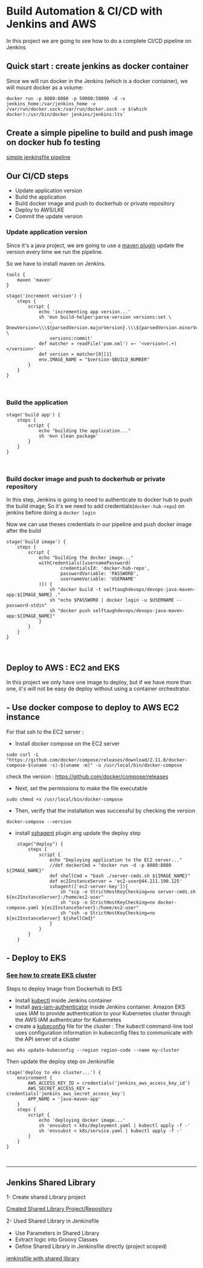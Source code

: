 # Build Automation & CI/CD with Jenkins and AWS

In this project we are going to see how to do a complete CI/CD pipeline on Jenkins

## Quick start : create jenkins as docker container

Since we will run docker in the Jenkins (which is a docker container), we will mount docker as a volume: 

    docker run -p 8080:8080 -p 50000:50000 -d -v jenkins_home:/var/jenkins_home -v
    /var/run/docker.sock:/var/run/docker.sock -v $(which docker):/usr/bin/docker jenkins/jenkins:lts`

## Create a simple pipeline to build and push image on docker hub fo testing

[simple jenkinsfile pipeline](https://github.com/hotiaDiallo/devops-java-maven-app/blob/jenkins-jobs/Jenkinsfile-simple-pipeline/Jenkinsfile)

## Our CI/CD steps 
- Update application version
- Build the application 
- Build docker image and push to dockerhub or private repository
- Deploy to AWS/LKE
- Commit the update version 

### Update application version

Since it's a java project, we are going to use a [maven plugin](https://www.mojohaus.org/build-helper-maven-plugin/parse-version-mojo.html) update the version every time we run the pipeline. 

So we have to install maven on Jenkins. 

    tools {
        maven 'maven'
    }

    stage('increment version') {
        steps {
            script {
                echo 'incrementing app version...'
                sh 'mvn build-helper:parse-version versions:set \
                    -DnewVersion=\\\${parsedVersion.majorVersion}.\\\${parsedVersion.minorVersion}.\\\${parsedVersion.nextIncrementalVersion} \
                    versions:commit'
                def matcher = readFile('pom.xml') =~ '<version>(.+)</version>'
                def version = matcher[0][1]
                env.IMAGE_NAME = "$version-$BUILD_NUMBER"
            }
        }
    }

<br>

### Build the application
```
stage('build app') {
    steps {
        script {
            echo "building the application..."
            sh 'mvn clean package'
        }
    }
}
```
<br>

### Build docker image and push to dockerhub or private repository

In this step, Jenkins is going to need to authenticate to docker hub to push the build image; 
So it's we need to add credentials(`docker-hub-repo`) on jenkins before doing a `docker login`

Now we can use theses credentials in our pipeline and push docker image after the build 

```
stage('build image') {
    steps {
        script {
            echo "building the docker image..."
            withCredentials([usernamePassword(
                    credentialsId: 'docker-hub-repo',
                    passwordVariable: 'PASSWORD',
                    usernameVariable: 'USERNAME'
            )]) {
                sh "docker build -t selftaughdevops/devops-java-maven-app:${IMAGE_NAME} ."
                sh "echo $PASSWORD | docker login -u $USERNAME --password-stdin"
                sh "docker push selftaughdevops/devops-java-maven-app:${IMAGE_NAME}"
            }
        }
    }
}
```
<br>

## Deploy to AWS : EC2 and EKS 

In this project we only have one image to deploy, but if we have more than one, it's will not be easy de deploy without using a container orchestrator. 

## - Use docker compose to deploy to AWS EC2 instance

For that ssh to the EC2 server : 

 - Install docker compose on the EC2 server
```
sudo curl -L "https://github.com/docker/compose/releases/download/2.11.0/docker-compose-$(uname -s)-$(uname -m)" -o /usr/local/bin/docker-compose
```
check the version : https://github.com/docker/compose/releases 

- Next, set the permissions to make the file executable

```
sudo chmod +x /usr/local/bin/docker-compose
```
- Then, verify that the installation was successful by checking the version

```
docker-compose --version
```
- install [sshagent](https://www.jenkins.io/doc/pipeline/steps/ssh-agent/) plugin ang update the deploy step

```
    stage("deploy") {
        steps {
            script {
                echo "Deploying application to the EC2 server..."
                //def dockerCmd = "docker run -d -p 8080:8080 ${IMAGE_NAME}"
                def shellCmd = "bash ./server-cmds.sh ${IMAGE_NAME}"
                def ec2InstanceServer = 'ec2-user@44.211.190.125'
                sshagent(['ec2-server-key']){
                    sh "scp -o StrictHostKeyChecking=no server-cmds.sh ${ec2InstanceServer}:/home/ec2-user"
                    sh "scp -o StrictHostKeyChecking=no docker-compose.yaml ${ec2InstanceServer}:/home/ec2-user"
                    sh "ssh -o StrictHostKeyChecking=no ${ec2InstanceServer} ${shellCmd}"
                }
            }
        }
    }
```

## - Deploy to EKS

### [See how to create EKS cluster](https://github.com/hotiaDiallo/devops-java-maven-app/tree/eks-cluster-with-node-group)

Steps to deploy Image from Dockerhub to EKS

- Install [kubectl](https://kubernetes.io/fr/docs/tasks/tools/install-kubectl/) inside Jenkins container 
- Install [aws-iam-authenticator](https://docs.aws.amazon.com/eks/latest/userguide/install-aws-iam-authenticator.html) inside Jenkins container. 
Amazon EKS uses IAM to provide authentication to your Kubernetes cluster through the AWS IAM authenticator for Kubernetes
- create a [kubeconfig](https://docs.aws.amazon.com/eks/latest/userguide/create-kubeconfig.html) file for the cluster : The kubectl command-line tool uses configuration information in kubeconfig files to communicate with the API server of a cluster

```
aws eks update-kubeconfig --region region-code --name my-cluster
```

Then update the deploy step on Jenkinsfile

```
stage('deploy to eks cluster...') {
    environment {
        AWS_ACCESS_KEY_ID = credentials('jenkins_aws_access_key_id')
        AWS_SECRET_ACCESS_KEY = credentials('jenkins_aws_secret_access_key')
        APP_NAME = 'java-maven-app'
    }
    steps {
        script {
            echo 'deploying docker image...'
            sh 'envsubst < k8s/deployment.yaml | kubectl apply -f -'
            sh 'envsubst < k8s/service.yaml | kubectl apply -f -'
        }
    }
}
```
<br>

---
## Jenkins Shared Library 

1- Create shared Library project 

[Created Shared Library Project/Repository](https://github.com/hotiaDiallo/jenkins-shared-library)

2- Used Shared Library in Jenkinsﬁle
- Use Parameters in Shared Library
- Extract logic into Groovy Classes
- Deﬁne Shared Library in Jenkinsﬁle directly (project scoped)

[jenkinsfile with shared library](https://github.com/hotiaDiallo/devops-java-maven-app/tree/jenkins-jobs/jenkins-shared-library)
